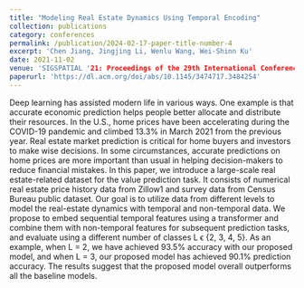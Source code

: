 ```yaml
---
title: "Modeling Real Estate Dynamics Using Temporal Encoding"
collection: publications
category: conferences
permalink: /publication/2024-02-17-paper-title-number-4
excerpt: 'Chen Jiang, Jingjing Li, Wenlu Wang, Wei-Shinn Ku'
date: 2021-11-02
venue: 'SIGSPATIAL '21: Proceedings of the 29th International Conference on Advances in Geographic Information Systems'
paperurl: 'https://dl.acm.org/doi/abs/10.1145/3474717.3484254'
---
```


Deep learning has assisted modern life in various ways. One example is that accurate economic prediction helps people better allocate and distribute their resources. In the U.S., home prices have been accelerating during the COVID-19 pandemic and climbed 13.3% in March 2021 from the previous year. Real estate market prediction is critical for home buyers and investors to make wise decisions. In some circumstances, accurate predictions on home prices are more important than usual in helping decision-makers to reduce financial mistakes.
In this paper, we introduce a large-scale real estate-related dataset for the value prediction task. It consists of numerical real estate price history data from Zillow1 and survey data from Census Bureau public dataset. Our goal is to utilize data from different levels to model the real-estate dynamics with temporal and non-temporal data. We propose to embed sequential temporal features using a transformer and combine them with non-temporal features for subsequent prediction tasks, and evaluate using a different number of classes L ϵ {2, 3, 4, 5}. As an example, when L = 2, we have achieved 93.5% accuracy with our proposed model, and when L = 3, our proposed model has achieved 90.1% prediction accuracy. The results suggest that the proposed model overall outperforms all the baseline models.
